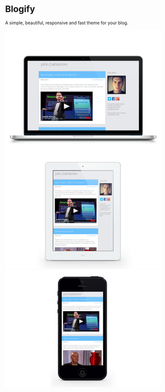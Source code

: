 Blogify
=======

A simple, beautiful, responsive and fast theme for your blog.

![Mac Screenshot](/screenshots/laptop-screenshot.png "Mac Screenshot")
![iPad Screenshot](/screenshots/ipad-screenshot.png "iPad Screenshot")
![iPhone Screenshot](/screenshots/iphone-screenshot.png "iPhone Screenshot")
